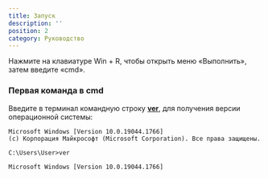 ```yaml
---
title: Запуск
description: ''
position: 2
category: Руководство
---
```


Нажмите на клавиатуре Win + R, чтобы открыть меню «Выполнить», затем введите «cmd».

### Первая команда в cmd

Введите в терминал командную строку <b>[ver](https://docs.microsoft.com/ru-ru/windows-server/administration/windows-commands/ver)</b>, для получения версии операционной системы:

```cmd[cmd]
Microsoft Windows [Version 10.0.19044.1766]
(c) Корпорация Майкрософт (Microsoft Corporation). Все права защищены.

C:\Users\User>ver

Microsoft Windows [Version 10.0.19044.1766]

```
